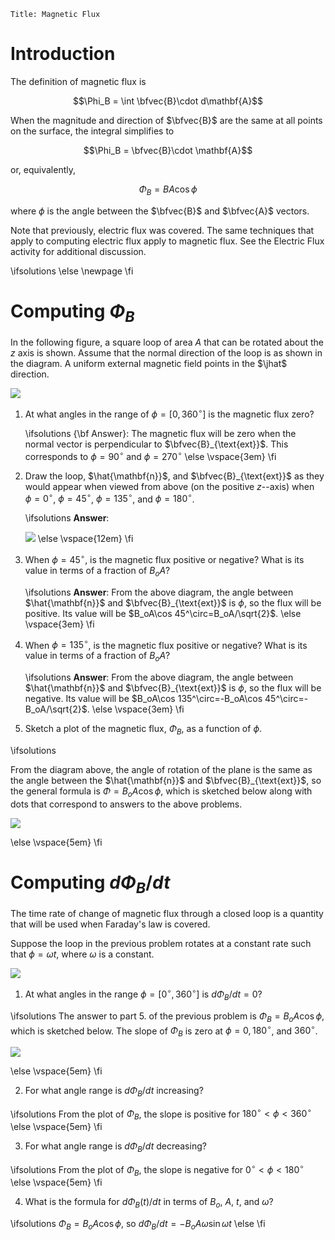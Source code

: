 ```mdextension
Title: Magnetic Flux
```

# Introduction

The definition of magnetic flux is

$$\Phi_B = \int \bfvec{B}\cdot d\mathbf{A}$$

When the magnitude and direction of $\bfvec{B}$ are the same at all points on the surface, the integral simplifies to 

$$\Phi_B = \bfvec{B}\cdot \mathbf{A}$$

or, equivalently,

$$\Phi_B = BA\cos\phi$$

where $\phi$ is the angle between the $\bfvec{B}$ and $\bfvec{A}$ vectors.

Note that previously, electric flux was covered. The same techniques that apply to computing electric flux apply to magnetic flux. See the Electric Flux activity for additional discussion.

\ifsolutions
\else
\newpage
\fi

# Computing $\Phi_B$

In the following figure, a square loop of area $A$ that can be rotated about the $z$ axis is shown. Assume that the normal direction of the loop is as shown in the diagram. A uniform external magnetic field points in the $\jhat$ direction.

<img src="figures/Square_I.svg"/>

1. At what angles in the range of $\phi=[0,360^\circ]$ is the magnetic flux zero?

   \ifsolutions
   {\bf Answer}: The magnetic flux will be zero when the normal vector is perpendicular to  $\bfvec{B}_{\text{ext}}$. This corresponds to $\phi = 90^\circ$ and $\phi = 270^\circ$
   \else
   \vspace{3em}
   \fi

2. Draw the loop, $\hat{\mathbf{n}}$, and $\bfvec{B}_{\text{ext}}$ as they would appear when viewed from above (on the positive $z$--axis) when $\phi=0^\circ$, $\phi=45^\circ$, $\phi=135^\circ$, and $\phi=180^\circ$.

   \ifsolutions
   **Answer**:

   <img src="figures/Square_I_Solution_A.svg"/>
   \else
   \vspace{12em}
   \fi

3. When $\phi=45^\circ$, is the magnetic flux positive or negative? What is its value in terms of a fraction of $B_oA$?

   \ifsolutions
   **Answer**: From the above diagram, the angle between $\hat{\mathbf{n}}$ and $\bfvec{B}_{\text{ext}}$ is $\phi$, so the flux will be positive. Its value will be $B_oA\cos 45^\circ=B_oA/\sqrt{2}$.
   \else
   \vspace{3em}
   \fi

4. When $\phi=135^\circ$, is the magnetic flux positive or negative? What is its value in terms of a fraction of $B_oA$?

   \ifsolutions
    **Answer**: From the above diagram, the angle between $\hat{\mathbf{n}}$ and $\bfvec{B}_{\text{ext}}$ is $\phi$, so the flux will be negative. Its value will be $B_oA\cos 135^\circ=-B_oA\cos 45^\circ=-B_oA/\sqrt{2}$.
  \else
  \vspace{3em}
  \fi

5. Sketch a plot of the magnetic flux, $\Phi_B$, as a function of $\phi$.

  \ifsolutions

   From the diagram above, the angle of rotation of the plane is the same as the angle between the  $\hat{\mathbf{n}}$ and $\bfvec{B}_{\text{ext}}$, so the general formula is $\Phi=B_oA\cos\phi$, which is sketched below along with dots that correspond to answers to the above problems.

   <img src="figures/Square_I_Solution_B.svg"/>

  \else
  \vspace{5em}
  \fi

# Computing $d\Phi_B/dt$

The time rate of change of magnetic flux through a closed loop is a quantity that will be used when Faraday's law is covered.

Suppose the loop in the previous problem rotates at a constant rate such that $\phi=\omega t$, where $\omega$ is a constant.

<img src="figures/Square_I.svg"/>

1. At what angles in the range $\phi=[0^\circ, 360^\circ]$ is $d\Phi_B/dt=0$?

  \ifsolutions
  The answer to part 5. of the previous problem is $\Phi_B=B_oA\cos\phi$, which is sketched below. The slope of $\Phi_B$ is zero at $\phi = 0, 180^\circ$, and $360^\circ$.

  <img src="figures/Square_I_Solution_B.svg"/>

  \else
  \vspace{5em}
  \fi

2. For what angle range is $d\Phi_B/dt$ increasing?

  \ifsolutions
  From the plot of $\Phi_B$, the slope is positive for $180^\circ \lt \phi \lt 360^\circ$
  \else
  \vspace{5em}
  \fi

3. For what angle range is $d\Phi_B/dt$ decreasing?

  \ifsolutions
  From the plot of $\Phi_B$, the slope is negative for $0^\circ \lt \phi \lt 180^\circ$
  \else
  \vspace{5em}
  \fi

4. What is the formula for $d\Phi_B(t)/dt$ in terms of $B_o$, $A$, $t$, and $\omega$?

  \ifsolutions
  $\Phi_B=B_oA\cos\phi$, so $d\Phi_B/dt = -B_oA\omega\sin\omega t$
  \else
  \fi
